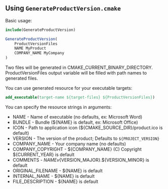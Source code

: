 Using `GenerateProductVersion.cmake`
------------------------------

Basic usage:

```cmake
include(GenerateProductVersion)

GenerateProductVersion(
    ProductVersionFiles
    NAME MyProduct
    COMPANY_NAME MyCompany
)
```

Two files will be generated in CMAKE_CURRENT_BINARY_DIRECTORY.
ProductVersionFiles output variable will be filled with path names to generated files.

You can use generated resource for your executable targets:

```cmake
add_executable(target-name ${target-files} ${ProductVersionFiles})
```

You can specify the resource strings in arguments:

- NAME               - Name of executable (no defaults, ex: Microsoft Word)
- BUNDLE             - Bundle (${NAME} is default, ex: Microsoft Office)
- ICON               - Path to application icon (${CMAKE_SOURCE_DIR}/product.ico is default)
- VERSION            - The version of the product; Defaults to `${PROJECT_VERSION}`
- COMPANY_NAME       - Your company name (no defaults)
- COMPANY_COPYRIGHT  - ${COMPANY_NAME} (C) Copyright ${CURRENT_YEAR} is default
- COMMENTS           - ${NAME} v${VERSION_MAJOR}.${VERSION_MINOR} is default
- ORIGINAL_FILENAME  - ${NAME} is default
- INTERNAL_NAME      - ${NAME} is default
- FILE_DESCRIPTION   - ${NAME} is default

